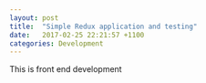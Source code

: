 ```yaml
---
layout: post
title:  "Simple Redux application and testing"
date:   2017-02-25 22:21:57 +1100
categories: Development
---
```

This is front end development
